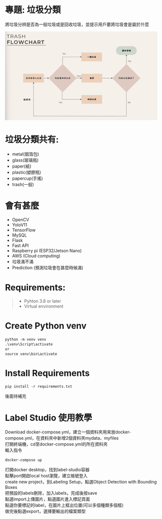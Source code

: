 # 專題: 垃圾分類
將垃圾分辨是否為一般垃圾或是回收垃圾，並提示用戶要將垃圾會是屬於什麼

![image](https://github.com/davidcheng220/trash-system/blob/main/img/image.png)

# 垃圾分類共有:
* metal(鋁箔包)
* glass(玻璃瓶)
* paper(紙)
* plastic(塑膠瓶)
* papercup(手搖)
* trash(一般)

# 會有甚麼
* OpenCV
* YoloV11
* TensorFlow
* MySQL
* Flask
* Fast API
* Raspberry pi (ESP32/Jetson Nano)
* AWS (Cloud computing)
* 垃圾滿不滿
* Prediction (預測垃圾會在甚麼時候滿)

# Requirements:
>* Pyhton 3.8 or later
>* Virtual environment

# Create Python venv
```
python -m venv venv
.\venv\Script\activate
or
source venv\bin\activate
```

# Install Requirements
```
pip install -r requirements.txt
```
後面待補充
# Label Studio 使用教學
Download docker-compose.yml，建立一個資料夾用來放docker-compose.yml，在資料夾中新增2個資料夾mydata、myfiles<br/>
打開終端機，cd至docker-compose.yml的所在資料夾<br/>
輸入指令<br/>
```
docker-compose up
```
打開docker desktop，找到label-studio容器<br/>
點擊port開啟local host瀏覽，建立帳號登入<br/>
create new project，到Labeling Setup，點選Object Detection with Bounding Boxes<br/>
把預設的labels刪除，加入labels，完成後按save<br/>
點選import上傳圖片，點選圖片進入標記頁面<br/>
點選你要標記的label，在圖片上框出位置(可以多個種類多個框)<br/>
做完後點選export，選擇要輸出的檔案類型
